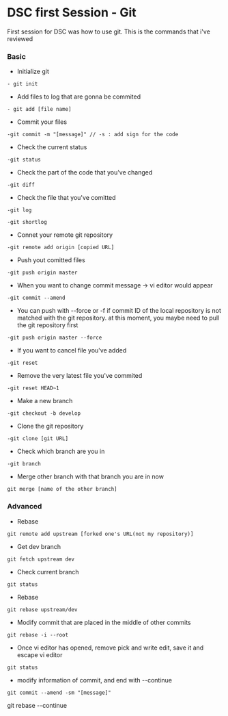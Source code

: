 # DSC first Session - Git

First session for DSC was how to use git.
This is the commands that i've reviewed

### Basic


* Initialize git
```
- git init
```
* Add files to log that are gonna be commited
```
- git add [file name]
```
* Commit your files
```
-git commit -m "[message]" // -s : add sign for the code
```
* Check the current status
```
-git status
```
* Check the part of the code that you've changed
```
-git diff
```
* Check the file that you've comitted
```
-git log
```
```
-git shortlog
```
* Connet your remote git repository
```
-git remote add origin [copied URL]
```
* Push yout comitted files
```
-git push origin master
```
* When you want to change commit message -> vi editor would appear
```
-git commit --amend 
```
* You can push with --force or -f if commit ID of the local repository is not matched with the git repository. at this moment, you maybe need to pull the git repository first
```
-git push origin master --force
```
* If you want to cancel file you've added
```
-git reset 
```
* Remove the very latest file you've commited
```
-git reset HEAD~1 
```
* Make a new branch
```
-git checkout -b develop
```
* Clone the git repository
```
-git clone [git URL]
```
* Check which branch are you in 
```
-git branch
```
* Merge other branch with that branch you are in now
```
git merge [name of the other branch]
```

### Advanced
* Rebase

```
git remote add upstream [forked one's URL(not my repository)]
```
* Get dev branch
```
git fetch upstream dev
```
* Check current branch
```
git status
```
* Rebase
```
git rebase upstream/dev
```

* Modify commit that are placed in the middle of other commits
```
git rebase -i --root
```
* Once vi editor has opened, remove pick and write edit, save it and escape vi editor
```
git status
```
* modify information of commit, and end with --continue
```
git commit --amend -sm "[message]"
```
git rebase --continue
```




